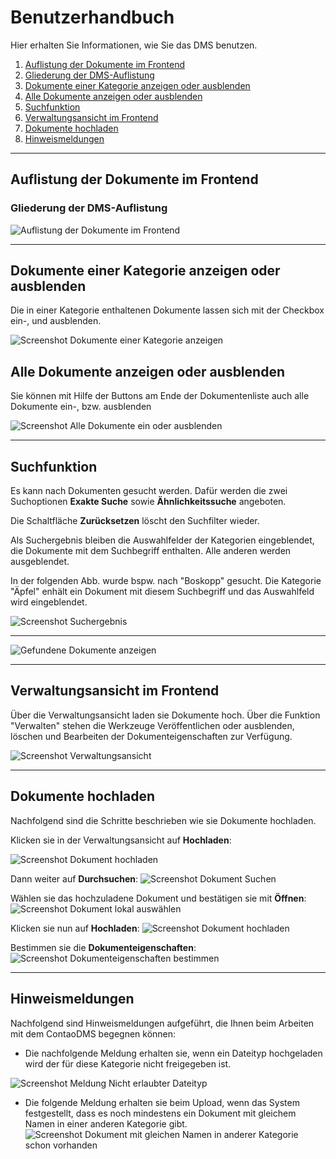 # Benutzerhandbuch

Hier erhalten Sie Informationen, wie Sie das DMS benutzen.

1. [Auflistung der Dokumente im Frontend](#auflistung-der-dokumente-im-frontend)
2. [Gliederung der DMS-Auflistung](#gliederung-der-dms-auflistung)
3. [Dokumente einer Kategorie anzeigen oder ausblenden](#dokumente-einer-kategorie-anzeigen-oder-ausblenden)
4. [Alle Dokumente anzeigen oder ausblenden](#alle-dukumente-anzeigen-oder-ausblenden)
5. [Suchfunktion](#suchfunktion)
6. [Verwaltungsansicht im Frontend](#verwaltungsansicht-im-frontend)
7. [Dokumente hochladen](#dokumente-hochladen)
8. [Hinweismeldungen](#hinweismeldungen)

   
---

## Auflistung der Dokumente im Frontend

### Gliederung der DMS-Auflistung

![Auflistung der Dokumente im Frontend](documents_frontend_dms_listing.png)

---

## Dokumente einer Kategorie anzeigen oder ausblenden

Die in einer Kategorie enthaltenen Dokumente lassen sich mit der Checkbox ein-, und ausblenden. 

![Screenshot Dokumente einer Kategorie anzeigen](screenshot_frontend_dms_listing_view_documents_in_selected_category.png)


## Alle Dokumente anzeigen oder ausblenden

Sie können mit Hilfe der Buttons am Ende der Dokumentenliste auch alle Dokumente ein-, bzw. ausblenden

![Screenshot Alle Dokumente ein oder ausblenden](screenshot_frontend_dms_listing_view_all_or_hide_all_documents.png)

---

## Suchfunktion

Es kann nach Dokumenten gesucht werden. Dafür werden die zwei Suchoptionen **Exakte Suche** sowie **Ähnlichkeitssuche** angeboten.

Die Schaltfläche **Zurücksetzen** löscht den Suchfilter wieder.

Als Suchergebnis bleiben die Auswahlfelder der Kategorien eingeblendet, die Dokumente mit dem Suchbegriff enthalten. Alle anderen werden ausgeblendet. 

In der folgenden Abb. wurde bspw. nach "Boskopp" gesucht. Die Kategorie "Äpfel" enhält ein Dokument mit diesem Suchbegriff und das Auswahlfeld wird eingeblendet.

![Screenshot Suchergebnis](screenshot_frontend_dms_listing_searching_documents.png)

---

![Gefundene Dokumente anzeigen](screenshot_frontend_dms_listing_searching_documents_view_documents.png)

---
## Verwaltungsansicht im Frontend
Über die Verwaltungsansicht laden sie Dokumente hoch. Über die Funktion "Verwalten" stehen die Werkzeuge Veröffentlichen oder ausblenden, löschen und Bearbeiten der Dokumenteigenschaften zur Verfügung.

![Screenshot Verwaltungsansicht](screenshot_frontend_dms_management.png)

---

## Dokumente hochladen
Nachfolgend sind die Schritte beschrieben wie sie Dokumente hochladen.

Klicken sie in der Verwaltungsansicht auf **Hochladen**:

![Screenshot Dokument hochladen](screenshot_frontend_dms_management_document_upload.png)

Dann weiter auf **Durchsuchen**:
![Screenshot Dokument Suchen](screenshot_frontend_dms_management_search_upload_document.png)

Wählen sie das hochzuladene Dokument und bestätigen sie mit **Öffnen**:
![Screenshot Dokument lokal auswählen](/manual/de/user/screenshot_frontend_dms_management_search_upload_document_select.png)

Klicken sie nun auf **Hochladen**:
![Screenshot Dokument hochladen](screenshot_frontend_dms_management_upload.png)

Bestimmen sie die **Dokumenteigenschaften**:
![Screenshot Dokumenteigenschaften bestimmen](screenshot_frontend_dms_management_upload_document_description.png)

---

## Hinweismeldungen
Nachfolgend sind Hinweismeldungen aufgeführt, die Ihnen beim Arbeiten mit dem ContaoDMS begegnen können:

* Die nachfolgende Meldung erhalten sie, wenn ein Dateityp hochgeladen wird der für diese Kategorie nicht freigegeben ist. 

![Screenshot Meldung Nicht erlaubter Dateityp](screenshot_frontend_dms_management_message_forbidden_datatyp.png)

* Die folgende Meldung erhalten sie beim Upload, wenn das System festgestellt, dass es noch mindestens ein Dokument mit gleichem Namen in einer anderen Kategorie gibt. 
![Screenshot Dokument mit gleichen Namen in anderer Kategorie schon vorhanden](screenshot_frontend_dms_management_several_document_versions.png)

